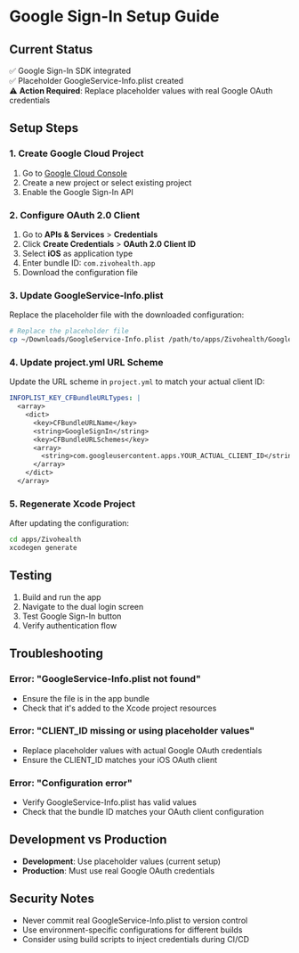 # Google Sign-In Setup Guide

## Current Status
✅ Google Sign-In SDK integrated  
✅ Placeholder GoogleService-Info.plist created  
⚠️ **Action Required**: Replace placeholder values with real Google OAuth credentials

## Setup Steps

### 1. Create Google Cloud Project
1. Go to [Google Cloud Console](https://console.cloud.google.com/)
2. Create a new project or select existing project
3. Enable the Google Sign-In API

### 2. Configure OAuth 2.0 Client
1. Go to **APIs & Services** > **Credentials**
2. Click **Create Credentials** > **OAuth 2.0 Client ID**
3. Select **iOS** as application type
4. Enter bundle ID: `com.zivohealth.app`
5. Download the configuration file

### 3. Update GoogleService-Info.plist
Replace the placeholder file with the downloaded configuration:

```bash
# Replace the placeholder file
cp ~/Downloads/GoogleService-Info.plist /path/to/apps/Zivohealth/GoogleService-Info.plist
```

### 4. Update project.yml URL Scheme
Update the URL scheme in `project.yml` to match your actual client ID:

```yaml
INFOPLIST_KEY_CFBundleURLTypes: |
  <array>
    <dict>
      <key>CFBundleURLName</key>
      <string>GoogleSignIn</string>
      <key>CFBundleURLSchemes</key>
      <array>
        <string>com.googleusercontent.apps.YOUR_ACTUAL_CLIENT_ID</string>
      </array>
    </dict>
  </array>
```

### 5. Regenerate Xcode Project
After updating the configuration:

```bash
cd apps/Zivohealth
xcodegen generate
```

## Testing
1. Build and run the app
2. Navigate to the dual login screen
3. Test Google Sign-In button
4. Verify authentication flow

## Troubleshooting

### Error: "GoogleService-Info.plist not found"
- Ensure the file is in the app bundle
- Check that it's added to the Xcode project resources

### Error: "CLIENT_ID missing or using placeholder values"
- Replace placeholder values with actual Google OAuth credentials
- Ensure the CLIENT_ID matches your iOS OAuth client

### Error: "Configuration error"
- Verify GoogleService-Info.plist has valid values
- Check that the bundle ID matches your OAuth client configuration

## Development vs Production
- **Development**: Use placeholder values (current setup)
- **Production**: Must use real Google OAuth credentials

## Security Notes
- Never commit real GoogleService-Info.plist to version control
- Use environment-specific configurations for different builds
- Consider using build scripts to inject credentials during CI/CD
